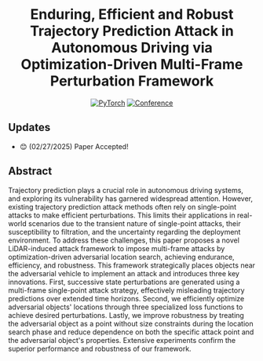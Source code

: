 <div align="center">
  
# Enduring, Efficient and Robust Trajectory Prediction Attack in Autonomous Driving via Optimization-Driven Multi-Frame Perturbation Framework

<a href="https://pytorch.org/get-started/locally/"><img alt="PyTorch" src="https://img.shields.io/badge/PyTorch-ee4c2c?logo=pytorch&logoColor=white"></a>
[![Conference](https://img.shields.io/badge/CVPR-2025-blue)](https://cvpr.thecvf.com/Conferences/2025)
</div>

## Updates

[//]: # (- :satisfied: &#40;12/10/2024&#41; Code Released!)
- :blush: (02/27/2025) Paper Accepted!

## Abstract

Trajectory prediction plays a crucial role in autonomous driving systems, and exploring its vulnerability has garnered widespread attention. However, existing trajectory prediction attack methods often rely on single-point attacks to make efficient perturbations. This limits their applications in real-world scenarios due to the transient nature of single-point attacks, their susceptibility to filtration, and the uncertainty regarding the deployment environment. To address these challenges, this paper proposes a novel LiDAR-induced attack framework to impose multi-frame attacks by optimization-driven adversarial location search, achieving endurance, efficiency, and robustness. This framework strategically places objects near the adversarial vehicle to implement an attack and introduces three key innovations. First, successive state perturbations are generated using a multi-frame single-point attack strategy, effectively misleading trajectory predictions over extended time horizons. Second, we efficiently optimize adversarial objects' locations through three specialized loss functions to achieve desired perturbations. Lastly, we improve robustness by treating the adversarial object as a point without size constraints during the location search phase and reduce dependence on both the specific attack point and the adversarial object's properties. Extensive experiments confirm the superior performance and robustness of our framework.
